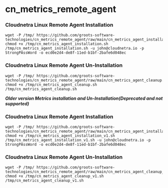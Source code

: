 # cn_metrics_remote_agent

### Cloudnetra Linux Remote Agent Installation

```
wget -P /tmp/ https://github.com/groots-software-technologies/cn_metrics_remote_agent/raw/main/cn_metrics_agent_installation.sh
chmod +x /tmp/cn_metrics_agent_installation.sh
/tmp/cn_metrics_agent_installation.sh -u john@cloudnetra.io -p StrongPAssWord -o ecd0e2d4-de8f-11ed-b1bf-2bafe6d048ec
```

### Cloudnetra Linux Remote Agent Un-Installation
```
wget -P /tmp/ https://github.com/groots-software-technologies/cn_metrics_remote_agent/raw/main/cn_metrics_agent_cleanup.sh
chmod +x /tmp/cn_metrics_agent_cleanup.sh
/tmp/cn_metrics_agent_cleanup.sh
```
***Older version Metrics installation and Un-Installation(Deprecated and not supported)***
### Cloudnetra Linux Remote Agent Installation

```
wget -P /tmp/ https://github.com/groots-software-technologies/cn_metrics_remote_agent/raw/main/cn_metrics_agent_installation_v1.sh
chmod +x /tmp/cn_metrics_agent_installation_v1.sh
/tmp/cn_metrics_agent_installation_v1.sh -u john@cloudnetra.io -p StrongPAssWord -o ecd0e2d4-de8f-11ed-b1bf-2bafe6d048ec
```

### Cloudnetra Linux Remote Agent Un-Installation
```
wget -P /tmp/ https://github.com/groots-software-technologies/cn_metrics_remote_agent/raw/main/cn_metrics_agent_cleanup_v1.sh
chmod +x /tmp/cn_metrics_agent_cleanup_v1.sh
/tmp/cn_metrics_agent_cleanup_v1.sh
```

